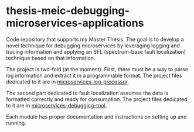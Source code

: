 # thesis-meic-debugging-microservices-applications

Code repository that supports my Master Thesis. The goal is to develop a novel technique for debugging microservices by leveraging logging and tracing information and applying an SFL (spectrum-base fault localization) technique based on that information.

The project is two-fold (at the moment). First, there must be a way to parse log information and extract it in a programmable format. The project files dedicated to it are in [microservices-log-processor](https://github.com/joaomrcsmartins/thesis-meic-debugging-microservices-applications/tree/main/microservices-log-processor).

The second part dedicated to fault localization assumes the data is formatted correctly and ready for consumption. The project files dedicated to it are in [microservices-debugging-tool](https://github.com/joaomrcsmartins/thesis-meic-debugging-microservices-applications/tree/main/microservices-debugging-tool).

Each module has proper documentation and instructions on setting up and running.
